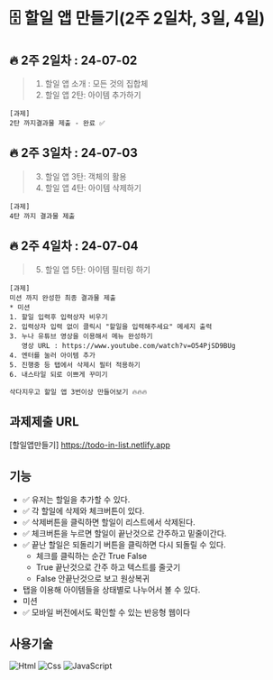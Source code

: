 # 🗄️ 할일 앱 만들기(2주 2일차, 3일, 4일)

🔥 2주 2일차 : 24-07-02
---
>1. 할일 앱 소개 : 모든 것의 집합체
>2. 할일 앱 2탄: 아이템 추가하기

```
[과제]
2탄 까지결과물 제출 - 완료 ✅
```
🔥 2주 3일차 : 24-07-03
---
>3. 할일 앱 3탄: 객체의 활용
>4. 할일 앱 4탄: 아이템 삭제하기
```
[과제]
4탄 까지 결과물 제출
```
🔥 2주 4일차 : 24-07-04
---
>5. 할일 앱 5탄: 아이템 필터링 하기
```
[과제]
미션 까지 완성한 최종 결과물 제출
* 미션
1. 할일 입력후 입력상자 비우기
2. 입력상자 입력 없이 클릭시 "할일을 입력해주세요" 메세지 출력
3. 누나 유튜브 영상을 이용해서 메뉴 완성하기
   영상 URL : https://www.youtube.com/watch?v=O54PjSD9BUg
4. 엔터를 눌러 아이템 추가
5. 진행중 등 탭에서 삭제시 필터 적용하기
6. 내스타일 되로 이쁘게 꾸미기

삭다지우고 할일 앱 3번이상 만들어보기 🔥🔥🔥
```

과제제출 URL
---
[할일앱만들기] https://todo-in-list.netlify.app


기능
---
- ✅ 유저는 할일을 추가할 수 있다.
- ✅ 각 할일에 삭제와 체크버튼이 있다.
- ✅ 삭제버튼을 클릭하면 할일이 리스트에서 삭제된다.
- ✅ 체크버튼을 누르면 할일이 끝난것으로 간주하고 밑줄이간다.
- ✅ 끝난 할일은 되돌리기 버튼을 클릭하면 다시 되돌릴 수 있다.
  * 체크를 클릭하는 순간 True False
  * True 끝난것으로 간주 하고 텍스트를 줄긋기
  * False 안끝난것으로 보고 원상복귀
- 탭을 이용해 아이템들을 상태별로 나누어서 볼 수 있다.
- 미션
- ✅ 모바일 버전에서도 확인할 수 있는 반응형 웹이다

사용기술
---
<img alt="Html" src ="https://img.shields.io/badge/HTML5-E34F26.svg?&style=for-the-badge&logo=HTML5&logoColor=white"/> <img alt="Css" src ="https://img.shields.io/badge/CSS3-1572B6.svg?&style=for-the-badge&logo=CSS3&logoColor=white"/> <img alt="JavaScript" src ="https://img.shields.io/badge/JavaScriipt-F7DF1E.svg?&style=for-the-badge&logo=JavaScript&logoColor=black"/> 
